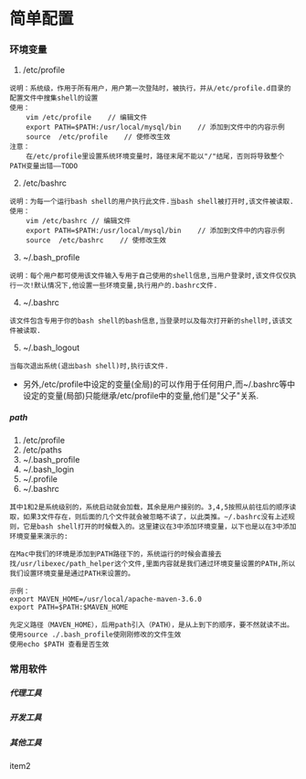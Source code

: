 # 简单配置

### 环境变量

1. /etc/profile 
```
说明：系统级，作用于所有用户，用户第一次登陆时，被执行，并从/etc/profile.d目录的配置文件中搜集shell的设置
使用：
    vim /etc/profile    // 编辑文件
    export PATH=$PATH:/usr/local/mysql/bin    // 添加到文件中的内容示例
    source  /etc/profile    // 使修改生效
注意：
    在/etc/profile里设置系统环境变量时，路径末尾不能以"/"结尾，否则将导致整个PATH变量出错——TODO
```
2. /etc/bashrc
```
说明：为每一个运行bash shell的用户执行此文件.当bash shell被打开时,该文件被读取.
使用：
    vim /etc/bashrc // 编辑文件
    export PATH=$PATH:/usr/local/mysql/bin    // 添加到文件中的内容示例
    source  /etc/bashrc    // 使修改生效
```
3. ~/.bash_profile 
```
说明：每个用户都可使用该文件输入专用于自己使用的shell信息,当用户登录时,该文件仅仅执行一次!默认情况下,他设置一些环境变量,执行用户的.bashrc文件.
```
4. ~/.bashrc 
```
该文件包含专用于你的bash shell的bash信息,当登录时以及每次打开新的shell时,该该文件被读取.
```
5. ~/.bash_logout
```
当每次退出系统(退出bash shell)时,执行该文件.
```
* 另外,/etc/profile中设定的变量(全局)的可以作用于任何用户,而~/.bashrc等中设定的变量(局部)只能继承/etc/profile中的变量,他们是"父子"关系.

##### path
1. /etc/profile 
2. /etc/paths 
3. ~/.bash_profile 
4. ~/.bash_login 
5. ~/.profile 
6. ~/.bashrc
```
其中1和2是系统级别的，系统启动就会加载，其余是用户接别的。3,4,5按照从前往后的顺序读取，如果3文件存在，则后面的几个文件就会被忽略不读了，以此类推。~/.bashrc没有上述规则，它是bash shell打开的时候载入的。这里建议在3中添加环境变量，以下也是以在3中添加环境变量来演示的:

在Mac中我们的环境是添加到PATH路径下的，系统运行的时候会直接去找/usr/libexec/path_helper这个文件,里面内容就是我们通过环境变量设置的PATH,所以我们设置环境变量是通过PATH来设置的。

示例：
export MAVEN_HOME=/usr/local/apache-maven-3.6.0
export PATH=$PATH:$MAVEN_HOME

先定义路径（MAVEN_HOME），后用path引入（PATH），是从上到下的顺序，要不然就读不出。
使用source ./.bash_profile使刚刚修改的文件生效
使用echo $PATH 查看是否生效
```

### 常用软件

##### 代理工具

##### 开发工具



##### 其他工具

item2
